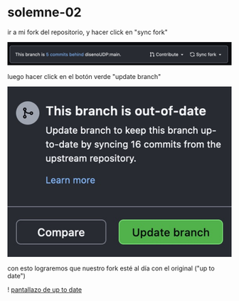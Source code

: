 # solemne-02

ir a mi fork del repositorio, y hacer click en "sync fork"

![pantallazo de sync fork](./github-sync-fork.jpg)

luego hacer click en el botón verde "update branch"

![pantallazo de update branch](./github-update-branch.jpg)

con esto lograremos que nuestro fork esté al día con el original ("up to date")

! [pantallazo de up to date](./github-up-to-date.jpg)
